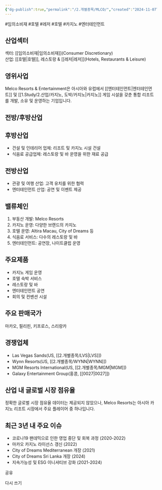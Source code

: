 ```yaml
---
{"dg-publish":true,"permalink":"/2.개별종목/MLCO/","created":"2024-11-07T21:47:28.903+09:00","updated":"2025-06-03T20:06:00.109+09:00"}
---
```


#임의소비재 #호텔 #레저 #호텔 #카지노 #엔터테인먼트 

## 산업섹터

섹터: [[임의소비재\|임의소비재]](Consumer Discretionary)  
산업: [[호텔\|호텔]], 레스토랑 & [[레저\|레저]](Hotels, Restaurants & Leisure)

## 영위사업

Melco Resorts & Entertainment은 아시아와 유럽에서 [[엔터테인먼트\|엔터테인먼트]] 및 [[1.Study/2.산업/카지노, 도박/카지노\|카지노]] 게임 시설을 갖춘 통합 리조트를 개발, 소유 및 운영하는 기업입니다.

## 전방/후방산업

## 후방산업

- 건설 및 인테리어 업체: 리조트 및 카지노 시설 건설
- 식음료 공급업체: 레스토랑 및 바 운영을 위한 재료 공급

## 전방산업

- 관광 및 여행 산업: 고객 유치를 위한 협력
- 엔터테인먼트 산업: 공연 및 이벤트 제공

## 밸류체인

1. 부동산 개발: Melco Resorts
2. 카지노 운영: 다양한 브랜드의 카지노
3. 호텔 운영: Altira Macau, City of Dreams 등
4. 식음료 서비스: 다수의 레스토랑 및 바
5. 엔터테인먼트: 공연장, 나이트클럽 운영

## 주요제품

- 카지노 게임 운영
- 호텔 숙박 서비스
- 레스토랑 및 바
- 엔터테인먼트 공연
- 회의 및 컨벤션 시설

## 주요 판매국가

마카오, 필리핀, 키프로스, 스리랑카

## 경쟁업체

- Las Vegas Sands(US, [[2.개별종목/LVS\|LVS]])
- Wynn Resorts(US, [[2.개별종목/WYNN\|WYNN]])
- MGM Resorts International(US, [[2.개별종목/MGM\|MGM]])
- Galaxy Entertainment Group(홍콩, [[0027\|0027]])

## 산업 내 글로벌 시장 점유율

정확한 글로벌 시장 점유율 데이터는 제공되지 않았으나, Melco Resorts는 아시아 카지노 리조트 시장에서 주요 플레이어 중 하나입니다.

## 최근 3년 내 주요 이슈

- 코로나19 팬데믹으로 인한 영업 중단 및 회복 과정 (2020-2022)
- 마카오 카지노 라이선스 갱신 (2022)
- City of Dreams Mediterranean 개장 (2021)
- City of Dreams Sri Lanka 개장 (2024)
- 지속가능성 및 ESG 이니셔티브 강화 (2021-2024)

공유

다시 쓰기